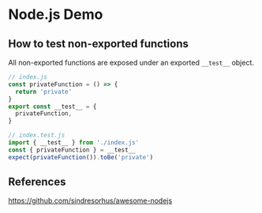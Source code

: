 # Node.js Demo

## How to test non-exported functions

All non-exported functions are exposed under an exported `__test__` object.

```js
// index.js
const privateFunction = () => {
  return 'private'
}
export const __test__ = {
  privateFunction,
}
```

```js
// index.test.js
import { __test__ } from './index.js'
const { privateFunction } = __test__
expect(privateFunction()).toBe('private')
```

## References

https://github.com/sindresorhus/awesome-nodejs

